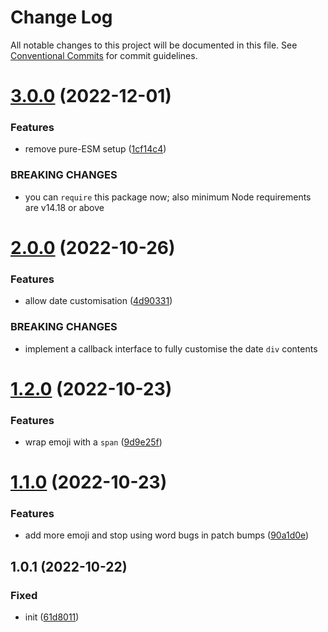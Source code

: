 # Change Log

All notable changes to this project will be documented in this file.
See [Conventional Commits](https://conventionalcommits.org) for commit guidelines.

# [3.0.0](https://github.com/codsen/codsen/compare/remark-conventional-commit-changelog-timeline@2.0.5...remark-conventional-commit-changelog-timeline@3.0.0) (2022-12-01)

### Features

- remove pure-ESM setup ([1cf14c4](https://github.com/codsen/codsen/commit/1cf14c4707f1f5141c2d04051e7263c9bff8f57c))

### BREAKING CHANGES

- you can `require` this package now; also minimum Node requirements are v14.18 or
  above

# [2.0.0](https://github.com/codsen/codsen/compare/remark-conventional-commit-changelog-timeline@1.2.0...remark-conventional-commit-changelog-timeline@2.0.0) (2022-10-26)

### Features

- allow date customisation ([4d90331](https://github.com/codsen/codsen/commit/4d903316809d6632753a8a33f7d9a007a94b89e4))

### BREAKING CHANGES

- implement a callback interface to fully customise the date `div` contents

# [1.2.0](https://github.com/codsen/codsen/compare/remark-conventional-commit-changelog-timeline@1.1.0...remark-conventional-commit-changelog-timeline@1.2.0) (2022-10-23)

### Features

- wrap emoji with a `span` ([9d9e25f](https://github.com/codsen/codsen/commit/9d9e25f86fb333a60d5f2fff7f0f293bb5620c63))

# [1.1.0](https://github.com/codsen/codsen/compare/remark-conventional-commit-changelog-timeline@1.0.1...remark-conventional-commit-changelog-timeline@1.1.0) (2022-10-23)

### Features

- add more emoji and stop using word bugs in patch bumps ([90a1d0e](https://github.com/codsen/codsen/commit/90a1d0ef1132f0976502ea55d42a9a06ca986d24))

## 1.0.1 (2022-10-22)

### Fixed

- init ([61d8011](https://github.com/codsen/codsen/commit/61d8011adcbd4c49642ba7e7a3e3c50feb460ef9))
